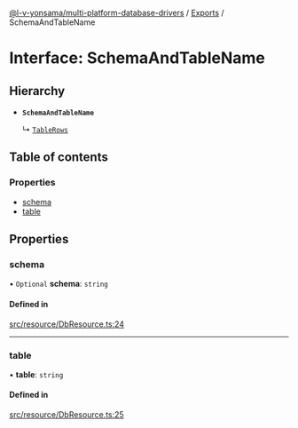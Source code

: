 [@l-v-yonsama/multi-platform-database-drivers](../README.md) / [Exports](../modules.md) / SchemaAndTableName

# Interface: SchemaAndTableName

## Hierarchy

- **`SchemaAndTableName`**

  ↳ [`TableRows`](TableRows.md)

## Table of contents

### Properties

- [schema](SchemaAndTableName.md#schema)
- [table](SchemaAndTableName.md#table)

## Properties

### schema

• `Optional` **schema**: `string`

#### Defined in

[src/resource/DbResource.ts:24](https://github.com/l-v-yonsama/db-drivers/blob/0461f29/src/resource/DbResource.ts#L24)

___

### table

• **table**: `string`

#### Defined in

[src/resource/DbResource.ts:25](https://github.com/l-v-yonsama/db-drivers/blob/0461f29/src/resource/DbResource.ts#L25)
